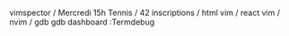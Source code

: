 






vimspector /
Mercredi 15h Tennis /
42 inscriptions /
html vim /
react vim /
nvim /
gdb
gdb dashboard
:Termdebug
